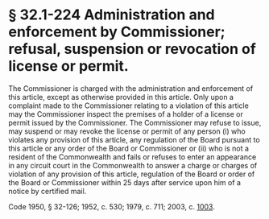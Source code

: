 # § 32.1-224 Administration and enforcement by Commissioner; refusal, suspension or revocation of license or permit.

<p>The Commissioner is charged with the administration and enforcement of this article, except as otherwise provided in this article. Only upon a complaint made to the Commissioner relating to a violation of this article may the Commissioner inspect the premises of a holder of a license or permit issued by the Commissioner. The Commissioner may refuse to issue, may suspend or may revoke the license or permit of any person (i) who violates any provision of this article, any regulation of the Board pursuant to this article or any order of the Board or Commissioner or (ii) who is not a resident of the Commonwealth and fails or refuses to enter an appearance in any circuit court in the Commonwealth to answer a charge or charges of violation of any provision of this article, regulation of the Board or order of the Board or Commissioner within 25 days after service upon him of a notice by certified mail.</p><p>Code 1950, § 32-126; 1952, c. 530; 1979, c. 711; 2003, c. <a href='http://lis.virginia.gov/cgi-bin/legp604.exe?031+ful+CHAP1003'>1003</a>.</p>